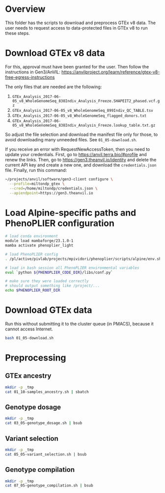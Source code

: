# Overview

This folder has the scripts to download and preprocess GTEx v8 data.
The user needs to request access to data-protected files in GTEx v8 to run these steps.

# Download GTEx v8 data

For this, approval must have been granted for the user.
Then follow the instructions in Gen3/AnVIL: https://anvilproject.org/learn/reference/gtex-v8-free-egress-instructions

The only files that are needed are the following:
1. `GTEx_Analysis_2017-06-05_v8_WholeGenomeSeq_838Indiv_Analysis_Freeze.SHAPEIT2_phased.vcf.gz`
1. `GTEx_Analysis_2017-06-05_v8_WholeGenomeSeq_899Indiv_QC_TABLE.tsv`
1. `GTEx_Analysis_2017-06-05_v8_WholeGenomeSeq_flagged_donors.txt`
1. `GTEx_Analysis_2017-06-05_v8_WholeGenomeSeq_838Indiv_Analysis_Freeze.lookup_table.txt.gz`

So adjust the file selection and download the manifest file only for those, to avoid downloading many unneeded files.
See `01_05-download.sh`.

If you receive an error with RequestNewAccessToken, then you need to update your credentials.
First, go to https://anvil.terra.bio/#profile and renew the links.
Then, go to https://gen3.theanvil.io/identity and delete the current API key and create a new one, and download the `credentials.json` file.
Finally, run this command:

```bash
~/projects/anvil/software/gen3-client configure \
  --profile=miltondp_gtex \
  --cred=/home/miltondp/credentials.json \
  --apiendpoint=https://gen3.theanvil.io
```

# Load Alpine-specific paths and PhenoPLIER configuration

```bash
# load conda environment
module load mambaforge/23.1.0-1
mamba activate phenoplier_light

# load PhenoPLIER config
. /pl/active/pivlab/projects/mpividori/phenoplier/scripts/alpine/env.sh

# load in bash session all PhenoPLIER environmental variables
eval `python ${PHENOPLIER_CODE_DIR}/libs/conf.py`

# make sure they were loaded correctly
# should output something like /project/...
echo $PHENOPLIER_ROOT_DIR
```

# Download GTEx data

Run this without submitting it to the cluster queue (in PMACS), because it cannot access Internet.

```bash
bash 01_05-download.sh
```


# Preprocessing

## GTEx ancestry

```bash
mkdir -p _tmp
cat 01_10-samples_ancestry.sh | sbatch
```

## Genotype dosage

```bash
mkdir -p _tmp
cat 03_05-genotype_dosage.sh | bsub
```

## Variant selection

```bash
mkdir -p _tmp
cat 05_05-variant_selection.sh | bsub
```

## Genotype compilation

```bash
mkdir -p _tmp
cat 07_05-genotype_compilation.sh | bsub
```

